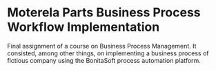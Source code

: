 # Moterela Parts Business Process Workflow Implementation

Final assignment of a course on Business Process Management. It consisted, among other things, on implementing a business process of fictious company using the BonitaSoft process automation platform.

